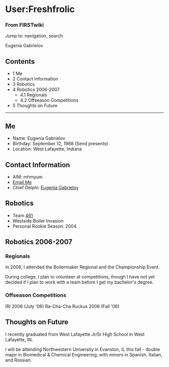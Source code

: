 # User:Freshfrolic

### From FIRSTwiki

Jump to: navigation, search

Eugenia Gabrielov

## Contents

  * 1 Me
  * 2 Contact Information
  * 3 Robotics
  * 4 Robotics 2006-2007
    * 4.1 Regionals
    * 4.2 Offseason Competitions
  * 5 Thoughts on Future  
---  
  

## Me

  * Name: Eugenia Gabrielov 
  * Birthday: September 12, 1988 (Send presents) 
  * Location: West Lafayette, Indiana 


## Contact Information

  * AIM: mhmyum 
  * [Email Me](mailto:a.cookie.for.you@gmail.com "mailto:a.cookie.for.you@gmail.com" )
  * Chief Delphi: [Eugenia Gabrielov](http://www.chiefdelphi.com/forums/member.php?u=4925 "http://www.chiefdelphi.com/forums/member.php?u=4925" )


## Robotics

  * Team [461](461 "461" )
  * Westside Boiler Invasion 
  * Personal Rookie Season: 2004 


## Robotics 2006-2007


### Regionals

In 2006, I attended the Boilermaker Regional and the Championship Event.

During college, I plan to volunteer at competitions, though I have not yet
decided if I plan to work with a team before I get my bachelor's degree.


### Offseason Competitions

IRI 2006 (July '06) Ra-Cha-Cha Ruckus 2006 (Fall '06)


## Thoughts on Future

I recently graduated from West Lafayette Jr/Sr High School in West Lafayette,
IN.

I will be attending Northwestern University in Evanston, IL this fall - double
major in Biomedical &amp; Chemical Engineering, with minors in Spanish,
Italian, and Russian.

